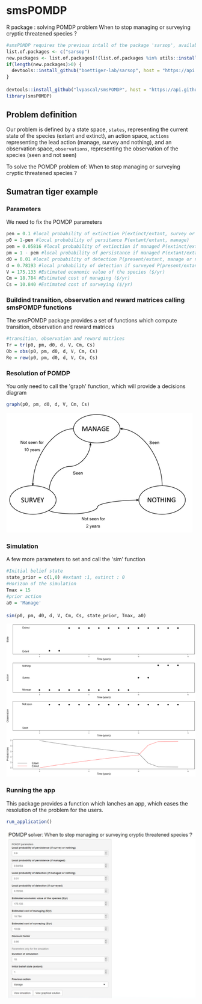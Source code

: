 # smsPOMDP
R package : solving POMDP problem When to stop managing or surveying cryptic threatened species ?

``` r
#smsPOMDP requires the previous intall of the package 'sarsop', available on github
list.of.packages <- c("sarsop")
new.packages <- list.of.packages[!(list.of.packages %in% utils::installed.packages()[,"Package"])]
if(length(new.packages)>0) {
  devtools::install_github("boettiger-lab/sarsop", host = "https://api.github.com")
}

devtools::install_github("lvpascal/smsPOMDP", host = "https://api.github.com")
library(smsPOMDP)
```

## Problem definition

Our problem is defined by a state space, `states`, representing the 
current state of the species (extant and extinct), an action space, `actions`
representing the lead action (manage, survey and nothing), and an observation 
space, `observations`, representing the observation of the species (seen and not seen)

To solve the POMDP problem of: When to stop managing or surveying cryptic threatened species ?

## Sumatran tiger example
### Parameters
We need to fix the POMDP parameters
``` r
pen = 0.1 #local probability of extinction P(extinct/extant, survey or nothing)
p0 = 1-pen #local probability of persitance P(extant/extant, manage)
pem = 0.05816 #local probability of extinction if managed P(extinct/extant, manage)
pm = 1 - pem #local probability of persistance if managed P(extant/extant, manage)
d0 = 0.01 #local probability of detection P(present/extant, manage or nothing)
d = 0.78193 #local probability of detection if surveyed P(present/extant, survey)
V = 175.133 #Estimated economic value of the species ($/yr)
Cm = 18.784 #Estimated cost of managing ($/yr)
Cs = 10.840 #Estimated cost of surveying ($/yr)
```
### Buildind transition, observation and reward matrices calling smsPOMDP functions
The smsPOMDP package provides a set of functions which compute transition, observation and reward matrices
``` r
#transition, observation and reward matrices
Tr = tr(p0, pm, d0, d, V, Cm, Cs)
Ob = obs(p0, pm, d0, d, V, Cm, Cs)
Re = rew(p0, pm, d0, d, V, Cm, Cs)
```
### Resolution of POMDP
You only need to call the 'graph' function, which will provide a decisions diagram
``` r
graph(p0, pm, d0, d, V, Cm, Cs)
```
![](decision-graph.png)<!-- -->

### Simulation
A few more parameters to set and call the 'sim' function
``` r
#Initial belief state
state_prior = c(1,0) #extant :1, extinct : 0
#Horizon of the simulation
Tmax = 15
#prior action
a0 = 'Manage'

sim(p0, pm, d0, d, V, Cm, Cs, state_prior, Tmax, a0)
```
![](simulation.png)<!-- -->
### Running the app
This package provides a function which lanches an app, which eases the resolution of the problem for the users.
``` r
run_application()
```
![](interface.png)<!-- -->
